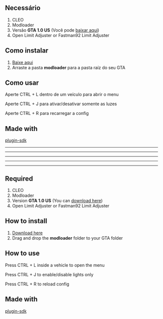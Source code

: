 
## Necessário
1. CLEO
2. Modloader
3. Versão **GTA 1.0 US** (Você pode [baixar aqui](http://miscellaneous-c.blogspot.com/2016/04/crack-gta-sa-v10-us-hoodlum-no-cd-fixed.html))
4. Open Limit Adjuster or Fastman92 Limit Adjuster

## Como instalar
1. [Baixe aqui](https://github.com/Danilo1301/vehicle-siren-lights-v2/releases)
2. Arraste a pasta **modloader** para a pasta raíz do seu GTA

## Como usar
Aperte CTRL + L dentro de um veículo para abrir o menu

Aperte CTRL + J para ativar/desativar somente as luzes

Aperte CTRL + R para recarregar a config

## Made with
[plugin-sdk](https://github.com/DK22Pac/plugin-sdk)

----------------------------------------------------------------------
----------------------------------------------------------------------
----------------------------------------------------------------------
----------------------------------------------------------------------
----------------------------------------------------------------------

## Required
1. CLEO
2. Modloader
3. Version **GTA 1.0 US** (You can [download here](http://miscellaneous-c.blogspot.com/2016/04/crack-gta-sa-v10-us-hoodlum-no-cd-fixed.html))
4. Open Limit Adjuster or Fastman92 Limit Adjuster

## How to install
1. [Download here](https://github.com/Danilo1301/vehicle-siren-lights-v2/releases)
2. Drag and drop the **modloader** folder to your GTA folder

## How to use
Press CTRL + L inside a vehicle to open the menu

Press CTRL + J to enable/disable lights only

Press CTRL + R to reload config

## Made with
[plugin-sdk](https://github.com/DK22Pac/plugin-sdk)
